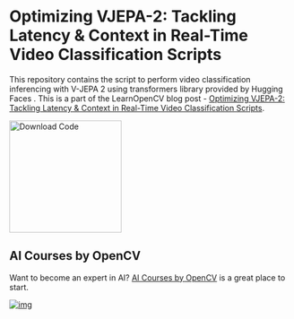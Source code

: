# Optimizing VJEPA-2: Tackling Latency & Context in Real-Time Video Classification Scripts

This repository contains the script to perform video classification inferencing with V-JEPA 2 using transformers library provided by Hugging Faces . This is a part of the LearnOpenCV blog post - [Optimizing VJEPA-2: Tackling Latency & Context in Real-Time Video Classification Scripts](https://learnopencv.com/optimizing-vjepa-2-in-real-time-video-classification).

[<img src="https://learnopencv.com/wp-content/uploads/2022/07/download-button-e1657285155454.png" alt="Download Code" width="200">](https://www.dropbox.com/scl/fi/0en0tox6oihxkpje6ibag/vjepa-2_video_embedding_inference_script.py?rlkey=8t71x8slkomrxs21c6ukl7syd&st=tv93q7x0&dl=1)

## AI Courses by OpenCV

Want to become an expert in AI? [AI Courses by OpenCV](https://opencv.org/courses/) is a great place to start.

[![img](https://learnopencv.com/wp-content/uploads/2023/01/AI-Courses-By-OpenCV-Github.png)](https://opencv.org/courses/)